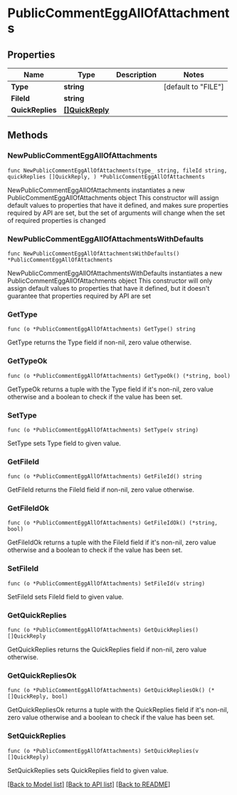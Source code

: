 # PublicCommentEggAllOfAttachments

## Properties

Name | Type | Description | Notes
------------ | ------------- | ------------- | -------------
**Type** | **string** |  | [default to "FILE"]
**FileId** | **string** |  | 
**QuickReplies** | [**[]QuickReply**](QuickReply.md) |  | 

## Methods

### NewPublicCommentEggAllOfAttachments

`func NewPublicCommentEggAllOfAttachments(type_ string, fileId string, quickReplies []QuickReply, ) *PublicCommentEggAllOfAttachments`

NewPublicCommentEggAllOfAttachments instantiates a new PublicCommentEggAllOfAttachments object
This constructor will assign default values to properties that have it defined,
and makes sure properties required by API are set, but the set of arguments
will change when the set of required properties is changed

### NewPublicCommentEggAllOfAttachmentsWithDefaults

`func NewPublicCommentEggAllOfAttachmentsWithDefaults() *PublicCommentEggAllOfAttachments`

NewPublicCommentEggAllOfAttachmentsWithDefaults instantiates a new PublicCommentEggAllOfAttachments object
This constructor will only assign default values to properties that have it defined,
but it doesn't guarantee that properties required by API are set

### GetType

`func (o *PublicCommentEggAllOfAttachments) GetType() string`

GetType returns the Type field if non-nil, zero value otherwise.

### GetTypeOk

`func (o *PublicCommentEggAllOfAttachments) GetTypeOk() (*string, bool)`

GetTypeOk returns a tuple with the Type field if it's non-nil, zero value otherwise
and a boolean to check if the value has been set.

### SetType

`func (o *PublicCommentEggAllOfAttachments) SetType(v string)`

SetType sets Type field to given value.


### GetFileId

`func (o *PublicCommentEggAllOfAttachments) GetFileId() string`

GetFileId returns the FileId field if non-nil, zero value otherwise.

### GetFileIdOk

`func (o *PublicCommentEggAllOfAttachments) GetFileIdOk() (*string, bool)`

GetFileIdOk returns a tuple with the FileId field if it's non-nil, zero value otherwise
and a boolean to check if the value has been set.

### SetFileId

`func (o *PublicCommentEggAllOfAttachments) SetFileId(v string)`

SetFileId sets FileId field to given value.


### GetQuickReplies

`func (o *PublicCommentEggAllOfAttachments) GetQuickReplies() []QuickReply`

GetQuickReplies returns the QuickReplies field if non-nil, zero value otherwise.

### GetQuickRepliesOk

`func (o *PublicCommentEggAllOfAttachments) GetQuickRepliesOk() (*[]QuickReply, bool)`

GetQuickRepliesOk returns a tuple with the QuickReplies field if it's non-nil, zero value otherwise
and a boolean to check if the value has been set.

### SetQuickReplies

`func (o *PublicCommentEggAllOfAttachments) SetQuickReplies(v []QuickReply)`

SetQuickReplies sets QuickReplies field to given value.



[[Back to Model list]](../README.md#documentation-for-models) [[Back to API list]](../README.md#documentation-for-api-endpoints) [[Back to README]](../README.md)


